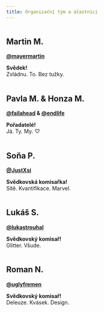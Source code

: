 ```yaml
---
title: Organizační tým a účastníci
---
```

<div>
	<img src="martin.png" alt="">
	<h2>Martin M.</h2>
	<p class="twlink">
		<b><a href="https://www.twitter.com/mayermartin">@mayermartin</a></b>
	</p>
	<p>
		<b>Svědek!</b><br>
		Zvládnu. To. Bez tužky.
	</p>
</div>
<div>
	<img src="my.png" alt="">
	<h2>Pavla M. & Honza M.</h2>
	<p class="twlink">
		<b><a href="https://www.twitter.com/failahead">@failahead</a> &amp; <a href="https://www.twitter.com/endlife">@endlife</a></b>
	</p>
	<p>
		<b>Pořadatelé!</b><br>
		Já. Ty. My. ♡
	</p>
</div>
<div>
	<img src="sona.png" alt="">
	<h2>Soňa P.</h2>
	<p class="twlink">
		<b><a href="https://www.twitter.com/JustXsi">@JustXsi</a></b>
	</p>
	<p>
		<b>Svědkovská komisařka!</b><br>
		Sítě. Kvantifikace. Marvel.
	</p>
</div>
<div>
	<img src="lukas.png" alt="">
	<h2>Lukáš S.</h2>
	<p class="twlink">
		<b><a href="https://www.twitter.com/lukastrouhal">@lukastrouhal</a></b>
	</p>
	<p>
		<b>Svědkovský komisař!</b><br>
		Glitter. Všude.
	</p>
</div>
<div>
	<img src="roman.png" alt="">
	<h2>Roman N.</h2>
	<p class="twlink">
		<b><a href="https://www.twitter.com/uglyfremen">@uglyfremen</a></b>
	</p>
	<p>
		<b>Svědkovský komisař!</b><br>
		Deleuze. Kvásek. Design.
	</p>
</div>
